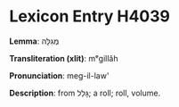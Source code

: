 # Lexicon Entry H4039

**Lemma**: מְגִלָּה

**Transliteration (xlit)**: mᵉgillâh

**Pronunciation**: meg-il-law'

**Description**:
from גָּלַל; a roll; roll, volume.
